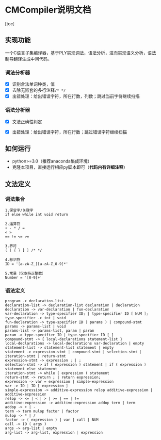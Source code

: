 # CMCompiler说明文档

[toc]

## 实现功能

一个C语言子集编译器，基于PLY实现词法，语法分析，进而实现语义分析，语法制导翻译生成中间代码。

### 词法分析器

- [x] 识别合法单词种类，值
- [x] 去除无嵌套的多行注释`/* */`
- [x] 出错处理：给出错误字符，所在行数，列数；跳过当前字符继续扫描

### 语法分析器

- [x] 文法正确性判定
- [x] 出错处理：给出错误字符，所在行数；跳过错误字符继续扫描



## 如何运行

+ python>=3.0（推荐anaconda集成环境）
+ 克隆本项目，直接运行相应py脚本即可（**代码内有详细注释**）



## 文法定义

### 词法集合

```
1.保留字/关键字
if else while int void return

2.运算符
+ - * / = 
< > 
== != <= >=

3.界符
( ) { } [ ] /* */

4.标识符
ID = '[a-zA-Z_][a-zA-Z_0-9]*'

5.常量（仅支持正整数）
Number = '[0-9]+'
```

### 语法定义

```
program -> declaration-list.
declaration-list -> declaration-list declaration | declaration
declaration -> var-declaration | fun-declaration
var-declaration -> type-specifier ID; | type-specifier ID [ NUM ];
type-specifier -> int | void
fun-declaration -> type-specifier ID ( params ) | compound-stmt
params -> params-list | void
params-list -> params-list, param | param
param -> type-specifier ID | type-specifier ID [ ]
compound-stmt -> { local-declarations statement-list }
local-declarations -> local-declarations var-declaration | empty
statement-list -> statement-list statement | empty
statement -> expression-stmt | compound-stmt | selection-stmt | iteration-stmt | return-stmt
expression-stmt -> expression ; | ;
selection-stmt -> if ( expression ) statement | if ( expression ) statement else statement
iteration-stmt -> while ( expression ) statement
return-stmt -> return ; | return expression;
expression -> var = expression | simple-expression
var -> ID | ID [ expression ]
simple-expression -> additive-expression relop additive-expression | additive-expression
relop -> <= | < | > | >= | == | !=
additive-expression -> additive-expression addop term | term
addop -> + | -
term -> term mulop factor | factor
mulop -> * | /
factor -> ( expression ) | var | call | NUM
call -> ID ( args )
args -> arg-list | empty
arg-list -> arg-list, expression | expression
```

